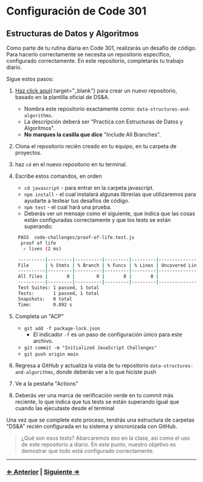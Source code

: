 ﻿# Configuración de Code 301

## Estructuras de Datos y Algoritmos

Como parte de tu rutina diaria en Code 301, realizarás un desafío de código. Para hacerlo correctamente se necesita un repositorio específico, configurado correctamente. En este repositorio, completarás tu trabajo diario.

Sigue estos pasos:

1. [Haz click aquí](https://github.com/entertechschool/data-structures-and-algorithms/generate){:target="_blank"} para crear un nuevo repositorio, basado en la plantilla oficial de DS&A.
   - Nombra este repositorio exactamente como: `data-structures-and-algorithms`.
   - La descripción deberá ser "Practica con Estructuras de Datos y Algoritmos".
   - **No marques la casilla que dice** "Include All Branches".
1. Clona el repositorio recién creado en tu equipo, en tu carpeta de proyectos.
1. haz `cd` en el nuevo repositorio en tu terminal.
1. Escribe estos comandos, en orden
   - `cd javascript` - para entrar en la carpeta javascript.
   - `npm install` - el cual instalará algunas librerías que utilizaremos para ayudarte a testear tus desafíos de código.
   - `npm test` - el cual hará una prueba.
   - Deberás ver un mensaje como el siguiente, que indica que las cosas están configuradas correctamente y que los tests se están superando:

   ```bash
    PASS  code-challenges/proof-of-life.test.js
     proof of life
      ✓ lives (2 ms)

    ----------|---------|----------|---------|---------|-------------------
    File      | % Stmts | % Branch | % Funcs | % Lines | Uncovered Line #s
    ----------|---------|----------|---------|---------|-------------------
    All files |       0 |        0 |       0 |       0 |
    ----------|---------|----------|---------|---------|-------------------
    Test Suites: 1 passed, 1 total
    Tests:       1 passed, 1 total
    Snapshots:   0 total
    Time:        0.892 s
   ```

1. Completa un "ACP"
   - `git add -f package-lock.json`
       - El indicador `-f` es un paso de configuración único para este archivo.
   - `git commit -m "Initialized JavaScript Challenges"`
   - `git push origin main`
1. Regresa a GitHub y actualiza la vista de tu repositorio `data-structures-and-algorithms`, donde deberás ver a lo que hiciste push
1. Ve a la pestaña "Actions"
1. Deberás ver una marca de verificación verde en tu commit más reciente, lo que indica que tus tests se están superando igual que cuando las ejecutaste desde el terminal

Una vez que se complete este proceso, tendrás una estructura de carpetas "DS&A" recién configurada en tu sistema y sincronizada con GitHub.

> ¿Qué son esos tests? Abarcaremos eso en la clase, así como el uso de este repositorio a diario. En este punto, nuestro objetivo es demostrar que todo está configurado correctamente.

---

### [⇐ Anterior](./1-database) | [Siguiente ⇒](./3-eslint-config)
